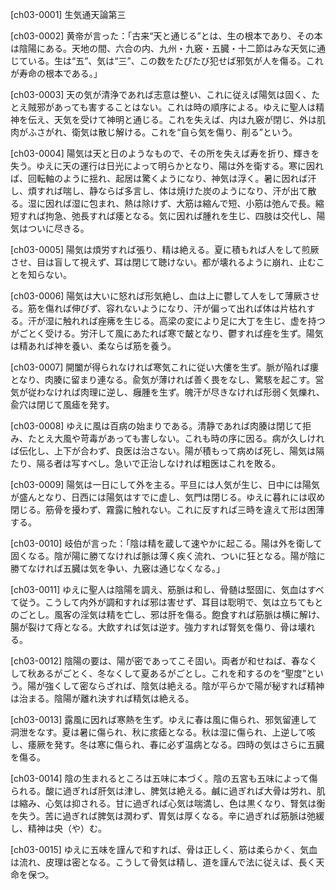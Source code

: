 [ch03-0001] 生気通天論第三

[ch03-0002] 黄帝が言った：「古来“天と通じる”とは、生の根本であり、その本は陰陽にある。天地の間、六合の内、九州・九竅・五臓・十二節はみな天気に通じている。生は“五”、気は“三”、この数をたびたび犯せば邪気が人を傷る。これが寿命の根本である。」

[ch03-0003] 天の気が清浄であれば志意は整い、これに従えば陽気は固く、たとえ賊邪があっても害することはない。これは時の順序による。ゆえに聖人は精神を伝え、天気を受けて神明と通じる。これを失えば、内は九竅が閉じ、外は肌肉がふさがれ、衛気は散じ解ける。これを“自ら気を傷り、削る”という。

[ch03-0004] 陽気は天と日のようなもので、その所を失えば寿を折り、輝きを失う。ゆえに天の運行は日光によって明らかとなり、陽は外を衛する。寒に因れば、回転軸のように揺れ、起居は驚くようになり、神気は浮く。暑に因れば汗し、煩すれば喘し、静ならば多言し、体は焼けた炭のようになり、汗が出て散る。湿に因れば湿に包まれ、熱は除けず、大筋は縮んで短、小筋は弛んで長。縮短すれば拘急、弛長すれば痿となる。気に因れば腫れを生じ、四肢は交代し、陽気はついに尽きる。

[ch03-0005] 陽気は煩労すれば張り、精は絶える。夏に積もれば人をして煎厥させ、目は盲して視えず、耳は閉じて聴けない。都が壊れるように崩れ、止むことを知らない。

[ch03-0006] 陽気は大いに怒れば形気絶し、血は上に鬱して人をして薄厥させる。筋を傷れば伸びず、容れないようになり、汗が偏って出れば体は片枯れする。汗が湿に触れれば痤疿を生じる。高梁の変により足に大丁を生じ、虚を持つがごとく受ける。労汗して風にあたれば寒で皶となり、鬱すれば痤を生ず。陽気は精あれば神を養い、柔ならば筋を養う。

[ch03-0007] 開闔が得られなければ寒気これに従い大僂を生ず。脈が陥れば瘻となり、肉腠に留まり連なる。兪気が薄ければ善く畏をなし、驚駭を起こす。営気が従わなければ肉理に逆し、癰腫を生ず。魄汗が尽きなければ形弱く気爍れ、兪穴は閉じて風瘧を発す。

[ch03-0008] ゆえに風は百病の始まりである。清静であれば肉腠は閉じて拒み、たとえ大風や苛毒があっても害しない。これも時の序に因る。病が久しければ伝化し、上下が合わず、良医は治さない。陽が積もって病めば死し、陽気は隔たり、隔る者は写すべし。急いで正治しなければ粗医はこれを敗る。

[ch03-0009] 陽気は一日にして外を主る。平旦には人気が生じ、日中には陽気が盛んとなり、日西には陽気はすでに虚し、気門は閉じる。ゆえに暮れには収め閉じる。筋骨を擾わず、霧露に触れない。これに反すれば三時を違えて形は困薄する。

[ch03-0010] 岐伯が言った：「陰は精を蔵して速やかに起こる。陽は外を衛して固くなる。陰が陽に勝てなければ脈は薄く疾く流れ、ついに狂となる。陽が陰に勝てなければ五臓は気を争い、九竅は通じなくなる。」

[ch03-0011] ゆえに聖人は陰陽を調え、筋脈は和し、骨髄は堅固に、気血はすべて従う。こうして内外が調和すれば邪は害せず、耳目は聡明で、気は立ちてもとのごとし。風客の淫気は精を亡し、邪は肝を傷る。飽食すれば筋脈は横に解け、腸が裂けて痔となる。大飲すれば気は逆す。強力すれば腎気を傷り、骨は壊れる。

[ch03-0012] 陰陽の要は、陽が密であってこそ固い。両者が和せねば、春なくして秋あるがごとく、冬なくして夏あるがごとし。これを和するのを“聖度”という。陽が強くして密ならざれば、陰気は絶える。陰が平らかで陽が秘すれば精神は治まる。陰陽が離れ決すれば精気は絶える。

[ch03-0013] 露風に因れば寒熱を生ず。ゆえに春は風に傷られ、邪気留連して洞泄をなす。夏は暑に傷られ、秋に痎瘧となる。秋は湿に傷られ、上逆して咳し、痿厥を発す。冬は寒に傷られ、春に必ず温病となる。四時の気はさらに五臓を傷る。

[ch03-0014] 陰の生まれるところは五味に本づく。陰の五宮も五味によって傷られる。酸に過ぎれば肝気は津し、脾気は絶える。鹹に過ぎれば大骨は労れ、肌は縮み、心気は抑される。甘に過ぎれば心気は喘満し、色は黒くなり、腎気は衡を失う。苦に過ぎれば脾気は潤わず、胃気は厚くなる。辛に過ぎれば筋脈は弛緩し、精神は央（や）む。

[ch03-0015] ゆえに五味を謹んで和すれば、骨は正しく、筋は柔らかく、気血は流れ、皮理は密となる。こうして骨気は精し、道を謹んで法に従えば、長く天命を保つ。

